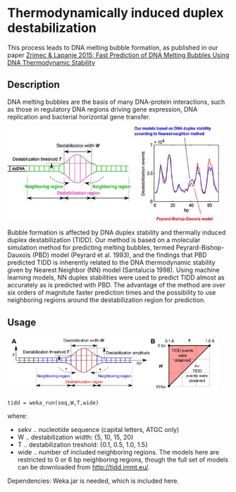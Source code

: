# Thermodynamically induced duplex destabilization
This process leads to DNA melting bubble formation, as published in our paper [Zrimec & Lapanje 2015: Fast Prediction of DNA Melting Bubbles Using DNA Thermodynamic Stability](https://ieeexplore.ieee.org/document/7018957])

## Description
DNA melting bubbles are the basis of many DNA-protein interactions, such as those in regulatory DNA regions driving gene expression, DNA replication and bacterial horizontal gene transfer. 

<img src="https://github.com/JanZrimec/DNA_melting_bubbles_TIDD/blob/master/Figure1.jpg" width="480">

Bubble formation is affected by DNA duplex stability and thermally induced duplex destabilization (TIDD).
Our method is based on a molecular simulation method for predicting melting bubbles, termed Peyrard-Bishop-Dauxois (PBD) model (Peyrard et al. 1993), and the findings that PBD predicted TIDD is inherently related to the DNA thermodynamic stability given by Nearest Neighbor (NN) model (Santalucia 1998).
Using machine learning models, NN duplex stabilities were used to predict TIDD almost as accurately as is predicted with PBD.
The advantage of the method are over six orders of magnitute faster prediction times and the possibility to use neighboring regions around the destabilization region for prediction.

## Usage
<img src="https://github.com/JanZrimec/DNA_melting_bubbles_TIDD/blob/master/Figure_1.jpg" width="480">

```tidd = weka_run(seq,W,T,wide)```

where:
* sekv	.. nucleotide sequence (capital letters, ATGC only)
* W	.. destabilization width: {5, 10, 15, 20}
* T	.. destabilization treshold: {0.1, 0.5, 1.0, 1.5}
* wide	.. number of included neighboring regions. The models here are restricted to 0 or 6 bp neighboring regions, though the full set of models can be downloaded from http://tidd.immt.eu/.

Dependencies: Weka.jar is needed, which is included here.
